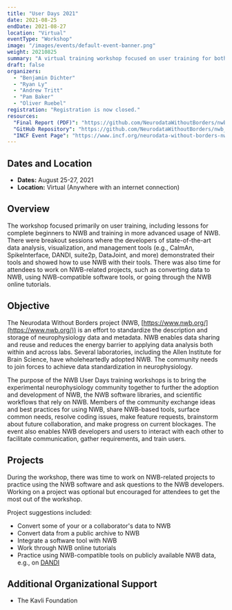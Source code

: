 ```yaml
---
title: "User Days 2021"
date: 2021-08-25
endDate: 2021-08-27
location: "Virtual"
eventType: "Workshop"
image: "/images/events/default-event-banner.png"
weight: 20210825
summary: "A virtual training workshop focused on user training for both beginners and advanced users of NWB, with breakout sessions featuring state-of-the-art data analysis, visualization, and management tools."
draft: false
organizers:
  - "Benjamin Dichter"
  - "Ryan Ly"
  - "Andrew Tritt"
  - "Pam Baker"
  - "Oliver Ruebel"
registration: "Registration is now closed."
resources:
  "Final Report (PDF)": "https://github.com/NeurodataWithoutBorders/nwb_hackathons/blob/main/HCK11_2021_Remote/report/Report___11th_NWB_User_Days_at_INCF.pdf"
  "GitHub Repository": "https://github.com/NeurodataWithoutBorders/nwb_hackathons/tree/main/HCK11_2021_Remote"
  "INCF Event Page": "https://www.incf.org/neurodata-without-borders-nwb-user-training-workshop"
---
```


## Dates and Location

- **Dates:** August 25-27, 2021
- **Location:** Virtual (Anywhere with an internet connection)

## Overview

The workshop focused primarily on user training, including lessons for complete beginners to NWB and training in more advanced usage of NWB. There were breakout sessions where the developers of state-of-the-art data analysis, visualization, and management tools (e.g., CaImAn, SpikeInterface, DANDI, suite2p, DataJoint, and more) demonstrated their tools and showed how to use NWB with their tools. There was also time for attendees to work on NWB-related projects, such as converting data to NWB, using NWB-compatible software tools, or going through the NWB online tutorials.

## Objective

The Neurodata Without Borders project (NWB, [https://www.nwb.org/](https://www.nwb.org/)) is an effort to standardize the description and storage of neurophysiology data and metadata. NWB enables data sharing and reuse and reduces the energy barrier to applying data analysis both within and across labs. Several laboratories, including the Allen Institute for Brain Science, have wholeheartedly adopted NWB. The community needs to join forces to achieve data standardization in neurophysiology.

The purpose of the NWB User Days training workshops is to bring the experimental neurophysiology community together to further the adoption and development of NWB, the NWB software libraries, and scientific workflows that rely on NWB. Members of the community exchange ideas and best practices for using NWB, share NWB-based tools, surface common needs, resolve coding issues, make feature requests, brainstorm about future collaboration, and make progress on current blockages. The event also enables NWB developers and users to interact with each other to facilitate communication, gather requirements, and train users.

## Projects

During the workshop, there was time to work on NWB-related projects to practice using the NWB software and ask questions to the NWB developers. Working on a project was optional but encouraged for attendees to get the most out of the workshop.

Project suggestions included:
- Convert some of your or a collaborator's data to NWB
- Convert data from a public archive to NWB
- Integrate a software tool with NWB
- Work through NWB online tutorials
- Practice using NWB-compatible tools on publicly available NWB data, e.g., on [DANDI](https://dandiarchive.org/)

## Additional Organizational Support

- The Kavli Foundation
